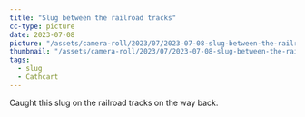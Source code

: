 ```yaml
---
title: "Slug between the railroad tracks"
cc-type: picture
date: 2023-07-08
picture: "/assets/camera-roll/2023/07/2023-07-08-slug-between-the-railroad-tracks/20230709_023848270_iOS.jpg"
thumbnail: "/assets/camera-roll/2023/07/2023-07-08-slug-between-the-railroad-tracks/20230709_023848270_iOS-thumbnail.jpg"
tags:
  - slug
  - Cathcart
---
```

Caught this slug on the railroad tracks on the way back.